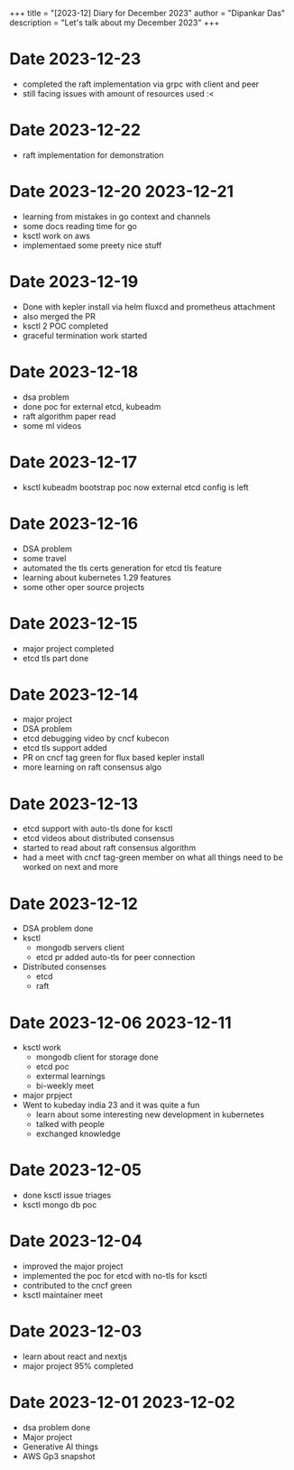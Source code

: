+++
title = "[2023-12] Diary for December 2023"
author = "Dipankar Das"
description = "Let's talk about my December 2023"
+++

# Date 2023-12-23
* completed the raft implementation via grpc with client and peer
* still facing issues with amount of resources used :<

# Date 2023-12-22
* raft implementation for demonstration

# Date 2023-12-20 2023-12-21
* learning from mistakes in go context and channels
* some docs reading time for go
* ksctl work on aws
* implementaed some preety nice stuff

# Date 2023-12-19
* Done with kepler install via helm fluxcd and prometheus attachment
* also merged the PR
* ksctl 2 POC completed
* graceful termination work started

# Date 2023-12-18
* dsa problem
* done poc for external etcd, kubeadm
* raft algorithm paper read
* some ml videos

# Date 2023-12-17
* ksctl kubeadm bootstrap poc now external etcd config is left

# Date 2023-12-16
* DSA problem
* some travel
* automated the tls certs generation for etcd tls feature
* learning about kubernetes 1.29 features
* some other oper source projects

# Date 2023-12-15
* major project completed
* etcd tls part done

# Date 2023-12-14
* major project
* DSA problem
* etcd debugging video by cncf kubecon
* etcd tls support added
* PR on cncf tag green for flux based kepler install
* more learning on raft consensus algo

# Date 2023-12-13
* etcd support with auto-tls done for ksctl
* etcd videos about distributed consensus
* started to read about raft consensus algorithm
* had a meet with cncf tag-green member on what all things need to be worked on next and more

# Date 2023-12-12
* DSA problem done
* ksctl
  * mongodb servers client
  * etcd pr added auto-tls for peer connection
* Distributed consenses
  * etcd
  * raft

# Date 2023-12-06 2023-12-11
* ksctl work
  * mongodb client for storage done
  * etcd poc
  * extermal learnings
  * bi-weekly meet
* major prpject
* Went to kubeday india 23 and it was quite a fun
  * learn about some interesting new development in kubernetes
  * talked with people
  * exchanged knowledge

# Date 2023-12-05
* done ksctl issue triages
* ksctl mongo db poc

# Date 2023-12-04
* improved the major project
* implemented the poc for etcd with no-tls for ksctl
* contributed to the cncf green 
* ksctl maintainer meet

# Date 2023-12-03
* learn about react and nextjs
* major project 95% completed

# Date 2023-12-01 2023-12-02
* dsa problem done
* Major project
* Generative AI things
* AWS Gp3 snapshot
